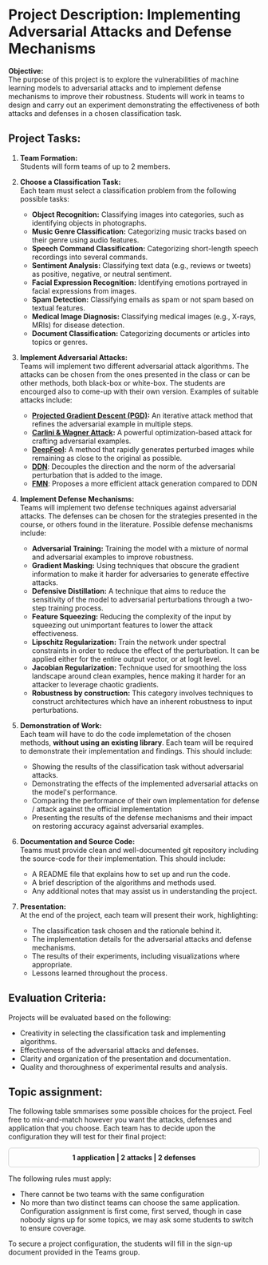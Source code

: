 
# Project Description: Implementing Adversarial Attacks and Defense Mechanisms

**Objective:**  
The purpose of this project is to explore the vulnerabilities of machine learning models to adversarial attacks and to implement defense mechanisms to improve their robustness. Students will work in teams to design and carry out an experiment demonstrating the effectiveness of both attacks and defenses in a chosen classification task.

## Project Tasks:

1. **Team Formation:**  
   Students will form teams of up to 2 members.

2. **Choose a Classification Task:**  
   Each team must select a classification problem from the following possible tasks:
   - **Object Recognition:** Classifying images into categories, such as identifying objects in photographs.
   - **Music Genre Classification:** Categorizing music tracks based on their genre using audio features.
   - **Speech Command Classification:** Categorizing short-length speech recordings into several commands.
   - **Sentiment Analysis:** Classifying text data (e.g., reviews or tweets) as positive, negative, or neutral sentiment.
   - **Facial Expression Recognition:** Identifying emotions portrayed in facial expressions from images.
   - **Spam Detection:** Classifying emails as spam or not spam based on textual features.
   - **Medical Image Diagnosis:** Classifying medical images (e.g., X-rays, MRIs) for disease detection.
   - **Document Classification:** Categorizing documents or articles into topics or genres.

3. **Implement Adversarial Attacks:**  
   Teams will implement two different adversarial attack algorithms. The attacks can be chosen from the ones presented in the class or can be other methods, both black-box or white-box. The students are encourged also to come-up with their own version. Examples of suitable attacks include:
   - **[Projected Gradient Descent (PGD)](https://www.utdallas.edu/~mxk055100/courses/adv-ml-19f/1706.06083.pdf):** An iterative attack method that refines the adversarial example in multiple steps.
   - **[Carlini & Wagner Attack](https://ieeexplore.ieee.org/iel7/7957740/7958557/07958570.pdf):** A powerful optimization-based attack for crafting adversarial examples.
   - **[DeepFool](https://openaccess.thecvf.com/content_cvpr_2016/papers/Moosavi-Dezfooli_DeepFool_A_Simple_CVPR_2016_paper.pdf):** A method that rapidly generates perturbed images while remaining as close to the original as possible.
   - **[DDN](http://openaccess.thecvf.com/content_CVPR_2019/papers/Rony_Decoupling_Direction_and_Norm_for_Efficient_Gradient-Based_L2_Adversarial_Attacks_CVPR_2019_paper.pdf)**: Decouples the direction and the norm of the adversarial perturbation that is added to the image.
   - **[FMN](https://proceedings.neurips.cc/paper_files/paper/2021/file/a709909b1ea5c2bee24248203b1728a5-Paper.pdf)**: Proposes a more efficient attack generation compared to DDN

4. **Implement Defense Mechanisms:**  
   Teams will implement two defense techniques against adversarial attacks. The defenses can be chosen for the strategies presented in the course, or others found in the literature. Possible defense mechanisms include:
   - **Adversarial Training:** Training the model with a mixture of normal and adversarial examples to improve robustness.
   - **Gradient Masking:** Using techniques that obscure the gradient information to make it harder for adversaries to generate effective attacks.
   - **Defensive Distillation:** A technique that aims to reduce the sensitivity of the model to adversarial perturbations through a two-step training process.
   - **Feature Squeezing:** Reducing the complexity of the input by squeezing out unimportant features to lower the attack effectiveness.
   - **Lipschitz Regularization:** Train the network under spectral constraints in order to reduce the effect of the perturbation. It can be applied either for the entire output vector, or at logit level.
   - **Jacobian Regularization:** Technique used for smoothing the loss landscape around clean examples, hence making it harder for an attacker to leverage chaotic gradients.
   - **Robustness by construction:** This category involves techniques to construct architectures which have an inherent robustness to input perturbations.

5. **Demonstration of Work:**  
   Each team will have to do the code implemetation of the chosen methods, **without using an existing library**. Each team will be required to demonstrate their implementation and findings. This should include:
   - Showing the results of the classification task without adversarial attacks.
   - Demonstrating the effects of the implemented adversarial attacks on the model's performance.
   - Comparing the performance of their own implementation for defense / attack against the official implementation
   - Presenting the results of the defense mechanisms and their impact on restoring accuracy against adversarial examples.

6. **Documentation and Source Code:**  
   Teams must provide clean and well-documented git repository including the source-code for their implementation. This should include:
   - A README file that explains how to set up and run the code.
   - A brief description of the algorithms and methods used.
   - Any additional notes that may assist us in understanding the project.

7. **Presentation:**  
   At the end of the project, each team will present their work, highlighting:
   - The classification task chosen and the rationale behind it.
   - The implementation details for the adversarial attacks and defense mechanisms.
   - The results of their experiments, including visualizations where appropriate.
   - Lessons learned throughout the process.

## Evaluation Criteria:  
Projects will be evaluated based on the following:
- Creativity in selecting the classification task and implementing algorithms.
- Effectiveness of the adversarial attacks and defenses.
- Clarity and organization of the presentation and documentation.
- Quality and thoroughness of experimental results and analysis.

## Topic assignment: 
The following table smmarises some possible choices for the project. Feel free to mix-and-match however you want the attacks, defenses and application that you choose. Each team has to decide upon the configuration they will test for their final project: 

<div style="border: 1px solid #ccc; padding: 10px; border-radius: 6px; text-align: center; font-weight: bold;">
1 application | 2 attacks | 2 defenses
</div>



The following rules must apply: 
- There cannot be two teams with the same configuration
- No more than two distinct teams can choose the same application.
 Configuration assignment is first come, first served, though in case nobody signs up for some topics, we may ask some students to switch to ensure coverage.

To secure a project configuration, the students will fill in the sign-up document provided in the Teams group. 

